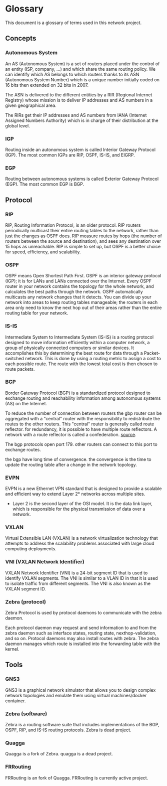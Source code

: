 # Glossary
This document is a glossary of terms used in this network project.


## Concepts

### Autonomous System
An AS (Autonomous System) is a set of routers placed under the control of an entity (ISP, company, ...) and which share the same routing policy.
We can identify which AS belongs to which routers thanks to its ASN (Autonomous System Number) which is a unique number initially coded on 16 bits then extended on 32 bits in 2007.

The ASN is delivered to the different entities by a RIR (Regional Internet Registry) whose mission is to deliver IP addresses and AS numbers in a given geographical area.

The RIRs get their IP addresses and AS numbers from IANA (Internet Assigned Numbers Authority) which is in charge of their distribution at the global level.

### IGP
Routing inside an autonomous system is called Interior Gateway Protocol (IGP). The most common IGPs are RIP, OSPF, IS-IS, and EIGRP.

### EGP
Routing between autonomous systems is called Exterior Gateway Protocol (EGP). The most common EGP is BGP.

## Protocol

### RIP
RIP, Routing Information Protocol, is an older protocol. RIP routers periodically multicast their entire routing tables to the network, rather than just the changes as OSPF does. RIP measure routes by hops (the number of routers between the source and destination), and sees any destination over 15 hops as unreachable. RIP is simple to set up, but OSPF is a better choice for speed, efficiency, and scalability.

### OSPF
OSPF means Open Shortest Path First. OSPF is an interior gateway protocol (IGP); it is for LANs and LANs connected over the Internet. Every OSPF router in your network contains the topology for the whole network, and calculates the best paths through the network. OSPF automatically multicasts any network changes that it detects. You can divide up your network into areas to keep routing tables manageable; the routers in each area only need to know the next hop out of their areas rather than the entire routing table for your network.

### IS-IS
Intermediate System to Intermediate System (IS-IS) is a routing protocol designed to move information efficiently within a computer network, a group of physically connected computers or similar devices.
It accomplishes this by determining the best route for data through a Packet-switched network. This is done by using a routing metric to assign a cost to each possible route. The route with the lowest total cost is then chosen to route packets.

### BGP

Border Gateway Protocol (BGP) is a standardized protocol designed to exchange routing and reachability information among autonomous systems (AS) on the Internet.


To reduce the number of connection between routers the gbp router can be aggregated with a "central" router with the responsibility to redistribute the routes to the other routers. This "central" router is generally called route reflector. for redundancy, it is possible to have multiple route reflectors. A network with a route reflector is called a confederation.
[source](https://www.nongnu.org/quagga/docs/docs-multi/Route-Server.html#Route-Server).

The bgp protocols open port 179. other routers can connect to this port to exchange routes.

the bgp have long time of convergence. the convergence is the time to update the routing table after a change in the network topology.


### EVPN
EVPN is a new Ethernet VPN standard that is designed to provide a scalable and efficient way to extend Layer 2* networks across multiple sites.

* Layer 2 is the second layer of the OSI model. It is the data link layer, which is responsible for the physical transmission of data over a network.

### VXLAN
Virtual Extensible LAN (VXLAN) is a network virtualization technology that attempts to address the scalability problems associated with large cloud computing deployments.

### VNI (VXLAN Network Identifier)
VXLAN Network Identifier (VNI) is a 24-bit segment ID that is used to identify VXLAN segments. The VNI is similar to a VLAN ID in that it is used to isolate traffic from different segments. The VNI is also known as the VXLAN segment ID.

### Zebra (protocol)
Zebra Protocol is used by protocol daemons to communicate with the zebra daemon.

Each protocol daemon may request and send information to and from the zebra daemon such as interface states, routing state, nexthop-validation, and so on. Protocol daemons may also install routes with zebra. The zebra daemon manages which route is installed into the forwarding table with the kernel.

## Tools

### GNS3
GNS3 is a graphical network simulator that allows you to design complex network topologies and emulate them using virtual machines/docker container.

### Zebra (software)
Zebra is a routing software suite that includes implementations of the BGP, OSPF, RIP, and IS-IS routing protocols.
Zebra is dead project.

### Quagga
Quagga is a fork of Zebra.
quagga is a dead project.

### FRRouting
FRRouting is an fork of Quagga.
FRRouting is currently active project.